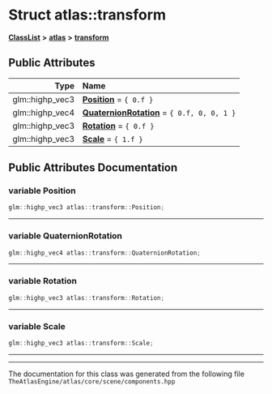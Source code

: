 

# Struct atlas::transform



[**ClassList**](annotated.md) **>** [**atlas**](namespaceatlas.md) **>** [**transform**](structatlas_1_1transform.md)


























## Public Attributes

| Type | Name |
| ---: | :--- |
|  glm::highp\_vec3 | [**Position**](#variable-position)   = `{ 0.f }`<br> |
|  glm::highp\_vec4 | [**QuaternionRotation**](#variable-quaternionrotation)   = `{ 0.f, 0, 0, 1 }`<br> |
|  glm::highp\_vec3 | [**Rotation**](#variable-rotation)   = `{ 0.f }`<br> |
|  glm::highp\_vec3 | [**Scale**](#variable-scale)   = `{ 1.f }`<br> |












































## Public Attributes Documentation




### variable Position 

```C++
glm::highp_vec3 atlas::transform::Position;
```




<hr>



### variable QuaternionRotation 

```C++
glm::highp_vec4 atlas::transform::QuaternionRotation;
```




<hr>



### variable Rotation 

```C++
glm::highp_vec3 atlas::transform::Rotation;
```




<hr>



### variable Scale 

```C++
glm::highp_vec3 atlas::transform::Scale;
```




<hr>

------------------------------
The documentation for this class was generated from the following file `TheAtlasEngine/atlas/core/scene/components.hpp`

